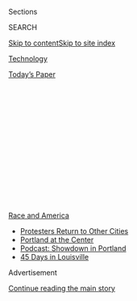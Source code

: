 <div id="app">

<div>

<div>

<div>

<div class="NYTAppHideMasthead css-1q2w90k e1suatyy0">

<div class="section css-ui9rw0 e1suatyy2">

<div class="css-eph4ug er09x8g0">

<div class="css-6n7j50">

</div>

<span class="css-1dv1kvn">Sections</span>

<div class="css-10488qs">

<span class="css-1dv1kvn">SEARCH</span>

</div>

[Skip to content](#site-content)[Skip to site
index](#site-index)

</div>

<div id="masthead-section-label" class="css-1wr3we4 eaxe0e00">

[Technology](https://www.nytimes3xbfgragh.onion/section/technology)

</div>

<div class="css-10698na e1huz5gh0">

</div>

</div>

<div id="masthead-bar-one" class="section hasLinks css-15hmgas e1csuq9d3">

<div class="css-uqyvli e1csuq9d0">

</div>

<div class="css-1uqjmks e1csuq9d1">

</div>

<div class="css-9e9ivx">

[](https://myaccount.nytimes3xbfgragh.onion/auth/login?response_type=cookie&client_id=vi)

</div>

<div class="css-1bvtpon e1csuq9d2">

[Today’s
Paper](https://www.nytimes3xbfgragh.onion/section/todayspaper)

</div>

</div>

</div>

</div>

<div data-aria-hidden="false">

<div id="site-content" data-role="main">

<div>

<div class="css-1aor85t" style="opacity:0.000000001;z-index:-1;visibility:hidden">

<div class="css-1hqnpie">

<div class="css-epjblv">

<span class="css-17xtcya">[Technology](/section/technology)</span><span class="css-x15j1o">|</span><span class="css-fwqvlz">Misinformation
About George Floyd Protests Surges on Social
Media</span>

</div>

<div class="css-k008qs">

<div class="css-1iwv8en">

<span class="css-18z7m18"></span>

<div>

</div>

</div>

<span class="css-1n6z4y">https://nyti.ms/2Xmm3FV</span>

<div class="css-1705lsu">

<div class="css-4xjgmj">

<div class="css-4skfbu" data-role="toolbar" data-aria-label="Social Media Share buttons, Save button, and Comments Panel with current comment count" data-testid="share-tools">

  - 
  - 
  - 
  - 
    
    <div class="css-6n7j50">
    
    </div>

  - 

</div>

</div>

</div>

</div>

</div>

</div>

<div id="NYT_TOP_BANNER_REGION" class="css-13pd83m">

<div>

<div id="styln-prism-menu-1590763508878" class="section interactive-content interactive-size-medium css-1edisqu">

<div class="css-17ih8de interactive-body">

<div id="scroll-container" class="css-1gj85ro">

[<span class="styln-title-wrap"><span class="css-1pje3qr">Race
and</span><span class="css-1pje3qr">
America</span></span>](https://www.nytimes3xbfgragh.onion/news-event/george-floyd-protests-minneapolis-new-york-los-angeles?action=click&pgtype=Article&state=default&region=TOP_BANNER&context=storylines_menu)

  - [Protesters Return to Other
    Cities](https://www.nytimes3xbfgragh.onion/2020/07/26/us/protests-portland-seattle-trump.html?action=click&pgtype=Article&state=default&region=TOP_BANNER&context=storylines_menu)
  - [Portland at the
    Center](https://www.nytimes3xbfgragh.onion/2020/07/24/us/portland-oregon-protests-white-race.html?action=click&pgtype=Article&state=default&region=TOP_BANNER&context=storylines_menu)
  - [Podcast: Showdown in
    Portland](https://www.nytimes3xbfgragh.onion/2020/07/23/podcasts/the-daily/portland-protests.html?action=click&pgtype=Article&state=default&region=TOP_BANNER&context=storylines_menu)
  - [45 Days in
    Louisville](https://www.nytimes3xbfgragh.onion/interactive/2020/07/16/us/black-lives-matter-protests-louisville-breonna-taylor.html?action=click&pgtype=Article&state=default&region=TOP_BANNER&context=storylines_menu)

</div>

</div>

</div>

</div>

</div>

<div id="top-wrapper" class="css-1sy8kpn">

<div id="top-slug" class="css-l9onyx">

Advertisement

</div>

[Continue reading the main
story](#after-top)

<div class="ad top-wrapper" style="text-align:center;height:100%;display:block;min-height:250px">

<div id="top" class="place-ad" data-position="top" data-size-key="top">

</div>

</div>

<div id="after-top">

</div>

</div>

<div>

<div id="sponsor-wrapper" class="css-1hyfx7x">

<div id="sponsor-slug" class="css-19vbshk">

Supported by

</div>

[Continue reading the main
story](#after-sponsor)

<div id="sponsor" class="ad sponsor-wrapper" style="text-align:center;height:100%;display:block">

</div>

<div id="after-sponsor">

</div>

</div>

<div class="css-186x18t">

</div>

<div class="css-1vkm6nb ehdk2mb0">

# Misinformation About George Floyd Protests Surges on Social Media

</div>

In the universe of false online information, Mr. Floyd remains alive and
George Soros is to blame for the protests.

<div class="css-79elbk" data-testid="photoviewer-wrapper">

<div class="css-z3e15g" data-testid="photoviewer-wrapper-hidden">

</div>

<div class="css-1a48zt4 ehw59r15" data-testid="photoviewer-children">

![<span class="css-16f3y1r e13ogyst0" data-aria-hidden="true">A mural of
George Floyd at the site of his deadly arrest in Minneapolis. False
information related to his death is spreading
online.</span><span class="css-cnj6d5 e1z0qqy90" itemprop="copyrightHolder"><span class="css-1ly73wi e1tej78p0">Credit...</span><span><span>Caroline
Yang for The New York
Times</span></span></span>](https://static01.graylady3jvrrxbe.onion/images/2020/06/01/business/01unrest-disinfo/merlin_173069919_3a77e392-c604-4c90-b4fd-c76e3463c034-articleLarge.jpg?quality=75&auto=webp&disable=upscale)

</div>

</div>

<div class="css-18e8msd">

<div class="css-vp77d3 epjyd6m0">

<div class="css-1baulvz">

By [<span class="css-1baulvz last-byline" itemprop="name">Davey
Alba</span>](https://www.nytimes3xbfgragh.onion/by/davey-alba)

</div>

</div>

  - 
    
    <div class="css-ld3wwf e16638kd2">
    
    Published June 1, 2020Updated June 22,
    2020
    
    </div>

  - 
    
    <div class="css-4xjgmj">
    
    <div class="css-pvvomx" data-role="toolbar" data-aria-label="Social Media Share buttons, Save button, and Comments Panel with current comment count" data-testid="share-tools">
    
      - 
      - 
      - 
      - 
        
        <div class="css-6n7j50">
        
        </div>
    
      - 
    
    </div>
    
    </div>

</div>

<div class="css-mdjrty">

[Leer en
español](https://www.nytimes3xbfgragh.onion/es/2020/06/03/espanol/ciencia-y-tecnologia/george-floyd-desinformacion-fake-news.html "Read in Spanish")

</div>

</div>

<div class="section meteredContent css-1r7ky0e" name="articleBody" itemprop="articleBody">

<div class="css-1fanzo5 StoryBodyCompanionColumn">

<div class="css-53u6y8">

*\[Follow the live updates on* [*Seattle, Bubba Wallace, statues and the
confederate
flag*](https://www.nytimes3xbfgragh.onion/2020/06/22/us/seattle-shooting-roosevelt-statue-nascar-noose.html)*.\]*

On Twitter and Facebook, hundreds of posts are circulating saying that
George Floyd is not actually dead.

Conspiracy theorists are baselessly arguing that George Soros, the
billionaire investor and Democratic donor, is funding the [spreading
protests](https://www.nytimes3xbfgragh.onion/live/2020/george-floyd-protests-today-06-01)
against police brutality.

And conservative commentators are asserting with little evidence that
[antifa, the far-left antifascism activist
movement](https://www.nytimes3xbfgragh.onion/article/what-antifa-trump.html),
coordinated the riots and looting that sprang from the protests.

Untruths, conspiracy theories and other false information are running
rampant online as the furor over Mr. Floyd, an African-American man who
[was killed last week in police
custody](https://www.nytimes3xbfgragh.onion/2020/05/31/us/george-floyd-investigation.html)
in Minneapolis, has built. The misinformation has surged as the protests
have dominated conversation, far outpacing the volume of online posts
and media mentions about last year’s [protests in Hong
Kong](https://www.nytimes3xbfgragh.onion/news-event/hong-kong-protests)
and [Yellow Vest
movement](https://www.nytimes3xbfgragh.onion/2019/04/15/business/yellow-vests-movement-inequality.html)
in France, according to the media insights company Zignal Labs.

</div>

</div>

<div class="css-1fanzo5 StoryBodyCompanionColumn">

<div class="css-53u6y8">

At its peak on Friday, Mr. Floyd and the protests around his death were
mentioned 8.8 million times, said Zignal Labs, which analyzed global
television broadcasts and social media. In contrast, news of the Hong
Kong protests reached 1.5 million mentions a day and the Yellow Vest
movement 941,000.

“The combination of evolving events, sustained attention and, most of
all, deep existing divisions make this moment a perfect storm for
disinformation,” said Graham Brookie, director of the Atlantic Council’s
Digital Forensic Research Lab. “All of it is toxic, and make our very
real challenges and divisions harder to address.”

</div>

</div>

<div>

</div>

<div class="css-1fanzo5 StoryBodyCompanionColumn">

<div class="css-53u6y8">

The collision of racial tensions and political polarization during [the
coronavirus
pandemic](https://www.nytimes3xbfgragh.onion/news-event/coronavirus?action=click&pgtype=Article&state=default&module=styln-coronavirus&variant=show&region=TOP_BANNER&context=storylines_menu)
has supersized the misinformation, researchers said. Much of it is being
shared by the conspiracy group QAnon and far-right commentators as well
as by those on the left, Mr. Brookie said.

President Trump himself has stoked the divisive information. Over the
past few days, he posted on Twitter that [antifa was a “Terrorist
Organization”](https://www.nytimes3xbfgragh.onion/reuters/2020/05/31/us/31reuters-minneapolis-police-trump-antifa.html)
and urged the public to [show up for a “MAGA
Night”](https://www.nytimes3xbfgragh.onion/2020/05/30/us/politics/trump-threatens-protesters-dogs-weapons.html)
counterprotest at the White House.

</div>

</div>

<div class="css-1fanzo5 StoryBodyCompanionColumn">

<div class="css-53u6y8">

Along with that, people are experiencing high levels of fear,
uncertainty and anger, said Claire Wardle, executive director of First
Draft, an organization that fights online disinformation. That creates
“the worst possible context for a healthy information environment,”
she said.

Twitter and Facebook did not immediately have a comment.

Here are three significant categories of falsehoods that have surfaced
on social media platforms about Mr. Floyd’s death and the protests.

## George Floyd’s ‘Fake’ Death

The unfounded rumor that Mr. Floyd is alive is emblematic of the
misinformation narrative that a newsworthy event was staged. This has
become an increasingly common refrain over the years, with conspiracy
theorists saying, among other examples, that the 1969 moon landing and
the 2012 massacre at Sandy Hook Elementary School were hoaxes.

On Friday, the YouTube conspiracy channel JonXArmy shared a 22-minute
video that falsely asserted Mr. Floyd’s death had been faked. The video
was shared nearly 100 times on Facebook, mostly in groups [run by
QAnon](https://www.nytimes3xbfgragh.onion/2020/02/09/us/politics/qanon-trump-conspiracy-theory.html),
reaching 1.3 million people, according to data from CrowdTangle, a
Facebook-owned tool that analyzes interactions across social media.

Jon Miller, who runs the JonXArmy channel, did not immediately respond
to requests for comment. YouTube said on its site that it had removed
the video, citing its policy on hate speech.

On Twitter, posts stating that “George Floyd is not dead” were also
tweeted hundreds of times over the past week, with the phrase peaking at
15 mentions in a 10-minute span on Monday morning, according to
Dataminr, a social media monitoring service.

In thousands of other posts on Facebook and Twitter, people falsely
stated that Derek Chauvin, the Minnesota police officer who was [charged
with third-degree murder and second-degree
manslaughter](https://www.nytimes3xbfgragh.onion/2020/05/29/us/minneapolis-police-george-floyd.html)
in Mr. Floyd’s death, was an actor and that the entire incident had been
faked by the deep state.

</div>

</div>

<div class="css-1fanzo5 StoryBodyCompanionColumn">

<div class="css-53u6y8">

## The George Soros Conspiracy

The false idea that Mr. Soros funded the protests spiked on social media
over the past week, showing how new events can resurrect old conspiracy
theories. Mr. Soros has for years been cast as an [anticonservative
villain by a loose network of activists and political figures on the
right](https://www.nytimes3xbfgragh.onion/2018/05/29/us/roseanne-george-soros-twitter.html)
and has become a convenient boogeyman for all manner of ills.

On Twitter, Mr. Soros was mentioned in 34,000 tweets in connection with
Mr. Floyd’s death over the past week, according to Dataminr. Over 90
videos in five languages mentioning Soros conspiracies were also posted
to YouTube over the past seven days, according to an analysis by The New
York Times.

On Facebook, 72,000 posts mentioned Mr. Soros in the past week, up from
12,600 the week before, according to The Times’s analysis. Of the 10
most engaged posts about Mr. Soros on the social network, nine featured
false conspiracies linking him to the unrest. They were collectively
shared over 110,000 times.

Two of the top Facebook posts sharing Soros conspiracies were from
Texas’ agriculture commissioner, **** [Sid
Miller](https://www.facebookcorewwwi.onion/MillerForTexas/), an
outspoken supporter of Mr. Trump.

“I have no doubt in my mind that George Soros is funding these so-called
‘spontaneous’ protests,” Mr. Miller wrote in one of the posts. “Soros is
pure evil and is hell-bent on destroying our country\!”

Mr. Miller did not immediately respond to a request for comment.

Farshad Shadloo, a YouTube spokesman, said that the Soros conspiracy
videos did not violate the company’s guidelines but that the site wasn’t
recommending them.

A spokeswoman for Mr. Soros said, “We deplore the false notion that the
people taking to the streets to express their anguish are paid, by
George Soros or anyone else.”

</div>

</div>

<div class="css-1fanzo5 StoryBodyCompanionColumn">

<div class="css-53u6y8">

## Antifa Misinformation

The unsubstantiated theory that antifa activists are responsible for the
riots and looting was the biggest piece of protest misinformation
tracked by Zignal Labs, which looked at certain categories of
falsehoods. Of 873,000 pieces of misinformation linked to the protests,
575,800 were mentions of antifa, Zignal Labs said.

The antifa narrative gained traction because “long-established networks
of hyperpartisan social media influencers now work together like a
well-oiled machine,” said Erin Gallagher, a social media researcher.

That began when Mr. Trump tweeted on Sunday that “ANTIFA led anarchists”
and “Radical Left Anarchists” were to blame for the unrest, without
providing specifics. Then he called antifa “a Terrorist Organization.”

Dan Bongino, a conservative political commentator who has unsuccessfully
run for a House seat several times, then took up the call. On the “Fox
and Friends” television show on Monday, Mr. Bongino said antifa
activists were responsible for a “sophisticated” attack on the White
House and called it an “insurrection.”

He did not immediately respond to a request for comment.

Those assertions soon spread around social media. More than 6,000
Facebook posts linking the antifa movement to the protests appeared in
the last seven days, collecting over 1.3 million likes and shares,
according to The Times’s analysis.

And on Twitter, a fake “manual” specifying “riot orders” that was
supposedly issued by Democrats directing antifa activists to stir up
trouble circulated prominently. But the so-called manual was a
resurrection of an old hoax linked to the April 2015 riots in Baltimore
over the death of Freddie Gray in police custody, the fact-checking
website [Snopes
reported](https://www.snopes.com/fact-check/floyd-instruction-manual-protesters/).

Sheera Frenkel contributed reporting. Ben Decker contributed research.

</div>

</div>

<div>

</div>

</div>

<div>

</div>

<div>

</div>

<div>

</div>

<div>

<div id="bottom-wrapper" class="css-1ede5it">

<div id="bottom-slug" class="css-l9onyx">

Advertisement

</div>

[Continue reading the main
story](#after-bottom)

<div id="bottom" class="ad bottom-wrapper" style="text-align:center;height:100%;display:block;min-height:90px">

</div>

<div id="after-bottom">

</div>

</div>

</div>

</div>

</div>

## Site Index

<div>

</div>

## Site Information Navigation

  - [© <span>2020</span> <span>The New York Times
    Company</span>](https://help.nytimes3xbfgragh.onion/hc/en-us/articles/115014792127-Copyright-notice)

<!-- end list -->

  - [NYTCo](https://www.nytco.com/)
  - [Contact
    Us](https://help.nytimes3xbfgragh.onion/hc/en-us/articles/115015385887-Contact-Us)
  - [Work with us](https://www.nytco.com/careers/)
  - [Advertise](https://nytmediakit.com/)
  - [T Brand Studio](http://www.tbrandstudio.com/)
  - [Your Ad
    Choices](https://www.nytimes3xbfgragh.onion/privacy/cookie-policy#how-do-i-manage-trackers)
  - [Privacy](https://www.nytimes3xbfgragh.onion/privacy)
  - [Terms of
    Service](https://help.nytimes3xbfgragh.onion/hc/en-us/articles/115014893428-Terms-of-service)
  - [Terms of
    Sale](https://help.nytimes3xbfgragh.onion/hc/en-us/articles/115014893968-Terms-of-sale)
  - [Site
    Map](https://spiderbites.nytimes3xbfgragh.onion)
  - [Help](https://help.nytimes3xbfgragh.onion/hc/en-us)
  - [Subscriptions](https://www.nytimes3xbfgragh.onion/subscription?campaignId=37WXW)

</div>

</div>

</div>

</div>
